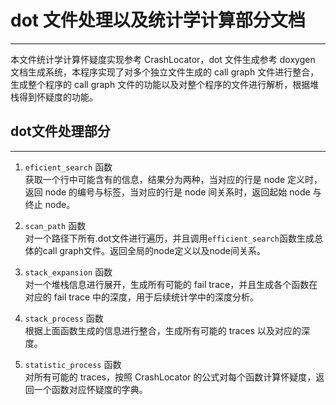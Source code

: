 # dot 文件处理以及统计学计算部分文档

----

本文件统计学计算怀疑度实现参考 CrashLocator，dot 文件生成参考 doxygen 文档生成系统，本程序实现了对多个独立文件生成的 call graph 文件进行整合，生成整个程序的 call graph 文件的功能以及对整个程序的文件进行解析，根据堆栈得到怀疑度的功能。

## dot文件处理部分

---

1. `eficient_search` 函数  
   获取一个行中可能含有的信息，结果分为两种，当对应的行是 node 定义时，返回 node 的编号与标签，当对应的行是 node 间关系时，返回起始 node 与终止 node。

2. `scan_path` 函数  
   对一个路径下所有.dot文件进行遍历，并且调用`efficient_search`函数生成总体的call graph文件。返回全局的node定义以及node间关系。

3. `stack_expansion` 函数  
   对一个堆栈信息进行展开，生成所有可能的 fail trace，并且生成各个函数在对应的 fail trace 中的深度，用于后续统计学中的深度分析。

4. `stack_process` 函数  
   根据上面函数生成的信息进行整合，生成所有可能的 traces 以及对应的深度。

5. `statistic_process` 函数  
   对所有可能的 traces，按照 CrashLocator 的公式对每个函数计算怀疑度，返回一个函数对应怀疑度的字典。
  